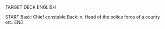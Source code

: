 TARGET DECK
ENGLISH

START
Basic
Chief constable
Back: n. Head of the police force of a county etc.
END
